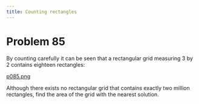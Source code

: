 ```yaml
---
title: Counting rectangles
---
```

# Problem 85

By counting carefully it can be seen that a rectangular grid measuring 3 by 2 contains eighteen rectangles:

[p085.png](https://projecteuler.net/project/images/p085.png)

Although there exists no rectangular grid that contains exactly two million rectangles, find the area of the grid with the nearest solution.